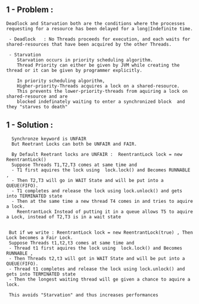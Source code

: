


## 1 - Problem : 

    Deadlock and Starvation both are the conditions where the processes requesting for a resource has been delayed for a long|Indefinite time. 
    
     - Deadlock   : No Threads proceeds for execution, and each waits for shared-resources that have been acquired by the other Threads.
     
     - Starvation  
        Starvation occurs in priority scheduling algorithm. 
        Thread Priority can either be given by JVM while creating the thread or it can be given by programmer explicitly.
        
        In priority scheduling algorithm, 
        Higher-priority-Threads acquires a lock on a shared-resource.
        This prevents the lower-priority-threads from aquiring a lock on shared-resource and are 
        blocked indefinately waiting to enter a synchronized block  and they "starves to death"
        
      
        
## 1 - Solution : 

      Synchronze keyword is UNFAIR
      But Reetrant Locks can both be UNFAIR and FAIR.
      
      By Default Reetrant locks are UNFAIR :  ReentrantLock lock = new ReentrantLock() 
      Suppose Threads T1,T2,T3 comes at same time and 
      - T1 first aquires the lock using  lock.lock() and Becomes RUNNABLE ,
      - Then T2,T3 will go in WAIT State and will be put into a QUEUE(FIFO).
      - T1 completes and release the lock using lock.unlock() and gets into TERMINATED state 
      - Then at the same time a new thread T4 comes in and tries to aquire a lock.
        ReentrantLock Instead of putting it in a queue allows T5 to aquire a Lock, instead of T2,T3 is in a wait state

          
     But if we write : ReentrantLock lock = new ReentrantLock(true) , Then Lock becomes a Fair Lock.
     Suppose Threads t1,t2,t3 comes at same time and 
     - Thread t1 first aquires the lock using  lock.lock() and Becomes RUNNABLE ,
     - Then Threads t2,t3 will got in WAIT State and will be put into a QUEUE(FIFO).
     - Thread t1 completes and release the lock using lock.unlock() and gets into TERMINATED state 
     - Then the longest waiting thread will ge given a chance to aquire a lock.
          
     This avoids "Starvation" and thus increases performances
     
     
